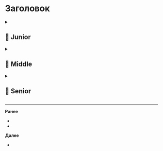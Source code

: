 
# Заголовок

<details>
  <summary> <h2> 🌱 Junior </h2> </summary>

<details>
  <summary> Какие коллекции есть в Kotlin/Java? </summary>


</details>

<details>
  <summary> Дерево коллекций (java)  </summary>


</details>

<details>
  <summary> Разница реализаций arrayList и linkedList  </summary>


</details>

<details>
  <summary> Что такое стек и очередь, в чем их разница?  </summary>


</details>

<details>
  <summary> Почему Map не наследуется от Collection?  </summary>


</details>

<details>
  <summary> В чем отличия List и Set? </summary>


</details>

</details>

<details> 
  <summary> <h2> 🌿 Middle </h2> </summary>

  <details>
  <summary> Как расширяется arrayList (во сколько раз расширяется) </summary>

  </details>


   <details>
  <summary> как работает HashMap и как она борется с коллизиями? </summary>

  </details>

   <details>
  <summary> Когда нужно использовать array вместо arrayList? </summary>

  </details>


  <details>
  <summary> Чем отличаются HashMap и TreeMap? </summary>

  </details>
  
</details>


<details> 
  <summary> <h2> 🌳 Senior </h2> </summary>

  <details>
  <summary> Что такое и как работают Concurrent Collections? </summary>

  </details>

  <details>
  <summary> Как устроена hashMap под капотом? </summary>

  </details>

   <details>
  <summary> В чем разница между Iterator и Enumeration?  </summary>

  </details>

   <details>
  <summary> В каком случае HashMap будет медленее TreeMap? (ключ - вещественное число) </summary>

  </details>

  </details>
  
</details>

-------------------------------------------------------------------------------------------------------------------------------------------------------------------------------------------------
**Ранее**

- []()
- 
**Далее**
- []()
